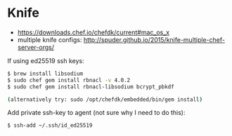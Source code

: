 # Knife

* https://downloads.chef.io/chefdk/current#mac_os_x
* multiple knife configs: http://spuder.github.io/2015/knife-multiple-chef-server-orgs/

If using ed25519 ssh keys:

```bash
$ brew install libsodium
$ sudo chef gem install rbnacl -v 4.0.2
$ sudo chef gem install rbnacl-libsodium bcrypt_pbkdf

(alternatively try: sudo /opt/chefdk/embedded/bin/gem install)
```

Add private ssh-key to agent (not sure why I need to do this):

```bash
$ ssh-add ~/.ssh/id_ed25519
```

